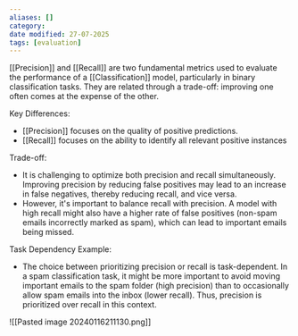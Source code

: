 ```yaml
---
aliases: []
category:
date modified: 27-07-2025
tags: [evaluation]
---
```

[[Precision]] and [[Recall]] are two fundamental metrics used to evaluate the performance of a [[Classification]] model, particularly in binary classification tasks. They are related through a trade-off: improving one often comes at the expense of the other.

Key Differences:
- [[Precision]] focuses on the quality of positive predictions.
- [[Recall]] focuses on the ability to identify all relevant positive instances

Trade-off:
- It is challenging to optimize both precision and recall simultaneously. Improving precision by reducing false positives may lead to an increase in false negatives, thereby reducing recall, and vice versa.
- However, it's important to balance recall with precision. A model with high recall might also have a higher rate of false positives (non-spam emails incorrectly marked as spam), which can lead to important emails being missed.

Task Dependency Example:
- The choice between prioritizing precision or recall is task-dependent. In a spam classification task, it might be more important to avoid moving important emails to the spam folder (high precision) than to occasionally allow spam emails into the inbox (lower recall). Thus, precision is prioritized over recall in this context.


![[Pasted image 20240116211130.png]]
